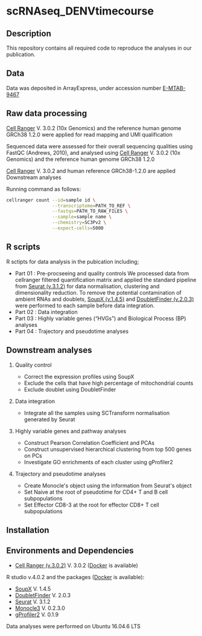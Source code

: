 
# scRNAseq_DENVtimecourse

## Description  

This repository contains all required code to reproduce the analyses in our publication.


## Data

Data was deposited in ArrayExpress, under accession number [E-MTAB-9467](https://www.ebi.ac.uk/arrayexpress/experiments/E-MTAB-9467/)


## Raw data processing 

[Cell Ranger](https://support.10xgenomics.com/single-cell-gene-expression/software/downloads/latest) V. 3.0.2 (10x Genomics) and the reference human genome GRCh38 1.2.0 were applied for read mapping and UMI qualification

Sequenced data were assessed for their overall sequencing qualities using FastQC (Andrews, 2010), and analysed using [Cell Ranger](https://support.10xgenomics.com/single-cell-gene-expression/software/downloads/latest) V. 3.0.2 (10x Genomics) and the reference human genome GRCh38 1.2.0

[Cell Ranger](https://support.10xgenomics.com/single-cell-gene-expression/software/downloads/latest) V. 3.0.2 and human reference GRCh38-1.2.0 are applied Downstream analyses

Running command as follows: 

```bash
cellranger count --id=sample id \
                 --transcriptome=PATH_TO_REF \
                 --fastqs=PATH_TO_RAW_FILES \
                 --sample=sample name \
                 --chemistry=SC3Pv2 \
                 --expect-cells=5000
```

## R scripts
R sctipts for data analysis in the pubication including;
  - Part 01 : Pre-procseeing and quality controls
    We processed data from cellranger filtered quantification matrix and applied the standard pipeline from [Seurat (v.3.1.2)](https://satijalab.org/seurat/) for data normalisation, clustering and dimensionality reduction. To remove the potential contamination of ambient RNAs and doublets, [SoupX (v.1.4.5)](https://github.com/constantAmateur/SoupX) and [DoubletFinder (v.2.0.3)](https://github.com/chris-mcginnis-ucsf/DoubletFinder) were performed to each sample before data integration.
  - Part 02 : Data integration
  - Part 03 : Highly variable genes (“HVGs”) and Biological Process (BP) analyses
  - Part 04 : Trajectory and pseudotime analyses
    


## Downstream analyses

1. Quality control 
   - Correct the expression profiles using SoupX
   - Exclude the cells that have high percentage of mitochondrial counts
   - Exclude doublet using DoubletFinder  

2. Data integration

   - Integrate all the samples using SCTransform normalisation generated by Seurat

3. Highly variable genes and pathway analyses

   - Construct Pearson Correlation Coefficient and PCAs
   - Construct unsupervised hierarchical clustering from top 500 genes on PCs
   - Investigate GO enrichments of each cluster using gProfiler2 

4. Trajectory and pseudotime analyses 

   - Create Monocle's object using the information from Seurat's object 
   - Set Naive at the root of pseudotime for CD4+ T and B cell subpopulations
   - Set Effector CD8-3 at the root for effector CD8+ T cell subpopulations


## Installation

## Environments and Dependencies

- [Cell Ranger (v.3.0.2)](https://support.10xgenomics.com/single-cell-gene-expression/software/downloads/latest) V. 3.0.2 ([Docker](https://hub.docker.com/r/jantarika/cellranger_denguetimecourse) is available) 

R studio v.4.0.2 and the packages ([Docker](https://hub.docker.com/r/jantarika/rstudio_denguetimecourse) is available): 

- [SoupX](https://github.com/constantAmateur/SoupX) V. 1.4.5
- [DoubletFinder](https://github.com/chris-mcginnis-ucsf/DoubletFinder) V. 2.0.3
- [Seurat](https://satijalab.org/seurat/) V. 3.1.2
- [Monocle3](https://cole-trapnell-lab.github.io/monocle3/docs/installation/) V. 0.2.3.0
- [gProfiler2](https://biit.cs.ut.ee/gprofiler/page/r) V. 0.1.9

Data analyses were performed on Ubuntu 16.04.6 LTS






























